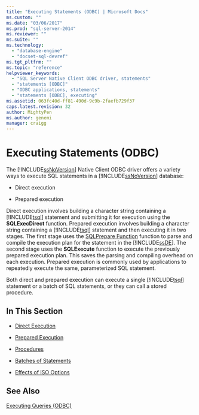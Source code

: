 ```yaml
---
title: "Executing Statements (ODBC) | Microsoft Docs"
ms.custom: ""
ms.date: "03/06/2017"
ms.prod: "sql-server-2014"
ms.reviewer: ""
ms.suite: ""
ms.technology: 
  - "database-engine"
  - "docset-sql-devref"
ms.tgt_pltfrm: ""
ms.topic: "reference"
helpviewer_keywords: 
  - "SQL Server Native Client ODBC driver, statements"
  - "statements [ODBC]"
  - "ODBC applications, statements"
  - "statements [ODBC], executing"
ms.assetid: 063fc40d-ff81-490d-9c9b-2faefb729f37
caps.latest.revision: 32
author: MightyPen
ms.author: genemi
manager: craigg
---
```

# Executing Statements (ODBC)
  The [!INCLUDE[ssNoVersion](../../../includes/ssnoversion-md.md)] Native Client ODBC driver offers a variety ways to execute SQL statements in a [!INCLUDE[ssNoVersion](../../../includes/ssnoversion-md.md)] database:  
  
-   Direct execution  
  
-   Prepared execution  
  
 Direct execution involves building a character string containing a [!INCLUDE[tsql](../../../includes/tsql-md.md)] statement and submitting it for execution using the **SQLExecDirect** function. Prepared execution involves building a character string containing a [!INCLUDE[tsql](../../../includes/tsql-md.md)] statement and then executing it in two stages. The first stage uses the [SQLPrepare Function](http://go.microsoft.com/fwlink/?LinkId=59360) function to parse and compile the execution plan for the statement in the [!INCLUDE[ssDE](../../../includes/ssde-md.md)]. The second stage uses the **SQLExecute** function to execute the previously prepared execution plan. This saves the parsing and compiling overhead on each execution. Prepared execution is commonly used by applications to repeatedly execute the same, parameterized SQL statement.  
  
 Both direct and prepared execution can execute a single [!INCLUDE[tsql](../../../includes/tsql-md.md)] statement or a batch of SQL statements, or they can call a stored procedure.  
  
## In This Section  
  
-   [Direct Execution](direct-execution.md)  
  
-   [Prepared Execution](prepared-execution.md)  
  
-   [Procedures](procedures.md)  
  
-   [Batches of Statements](batches-of-statements.md)  
  
-   [Effects of ISO Options](effects-of-iso-options.md)  
  
## See Also  
 [Executing Queries &#40;ODBC&#41;](../executing-queries-odbc.md)  
  
  
